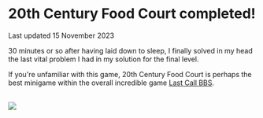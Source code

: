 # 20th Century Food Court completed!

Last updated 15 November 2023

30 minutes or so after having laid down to sleep, I finally solved in my head the last vital problem I had in my solution for the final level.

If you're unfamiliar with this game, 20th Century Food Court is perhaps the best minigame within the overall incredible game [Last Call BBS](https://www.zachtronics.com/last-call-bbs/).

<br>

<img src="./attachments/20th-century-food-court-sushi-yeah-solution.gif" class="fit-width">